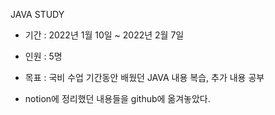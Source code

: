 JAVA STUDY
- 기간 : 2022년 1월 10일 ~ 2022년 2월 7일
- 인원 : 5명
- 목표 : 국비 수업 기간동안 배웠던 JAVA 내용 복습, 추가 내용 공부

- notion에 정리했던 내용들을 github에 옮겨놓았다.
